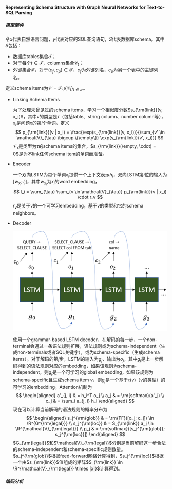 #### Representing Schema Structure with Graph Neural Networks for Text-to-SQL Parsing

##### 模型架构

令$x$代表自然语言问题，$y$代表对应的SQL查询语句，$S$代表数据库schema。其中$S$包括：

* 数据库tables集合$\mathcal{T}$；
* 对于每个$t \in \mathcal{T}$，columns集合$\mathcal{C}_t$；
* 外键集合$\mathcal{F}$，对于$(c_f, c_p) \in \mathcal{F}$，$c_f$为外键列名，$c_p$为另一个表中的主键列名。

定义schema items为$\mathcal{V} = \mathcal{T} \bigcup \{\mathcal{C}_t\}_{t \in \mathcal{T}}$。

* Linking Schema Items

  为了处理未曾见过的schema items，学习一个相似度分数$s_{\rm{link}}(v, x_i)$，其中$v$的类型是$\tau$（包括table、string column、number column等），$x_i$是问题$x$的第$i$个单词。定义
  $$
  p_{\rm{link}}(v | x_i) = \frac{\exp(s_{\rm{link}}(v, x_i))}{\sum_{v' \in \mathcal{V}_{\tau} \bigcup \{\empty\}} \exp(s_{\rm{link}}(v', x_i))}
  $$
  $\mathcal{V}_{\tau}$是类型为$\tau$的schema items的集合，$s_{\rm{link}}(\empty, \cdot) = 0$是为不link任何schema item的单词而准备。
  
* Encoder

  一个双向LSTM为每个单词$x_i$提供一个上下文表示$h_i$，双向LSTM第$i$位的输入为$[w_{x_i}; l_i]$，其中$w_{x_i}$为$x_i$的word embedding，
  $$
  l_i = \sum_{\tau} \sum_{v \in \mathcal{V}_{\tau}} p_{\rm{link}}(v | x_i) \cdot r_v
  $$
  $r_v$是关于$v$的一个可学习embedding，基于$v$的类型和它的schema neighbors。

* Decoder

  ![decoder](asset/decoder.png)

  使用一个grammar-based LSTM decoder，在解码的每一步，一个non-terminal会通过一条语法规则扩展，语法规则或为schema-independent（生成non-terminals或者SQL关键字），或为schema-specific（生成schema items）。对于解码的第$j$步，LSTM的输入为$g_j$，输出为$o_j$，其中$g_j$是上一步解码得到的语法规则对应的embedding，如果该规则为schema-independent，则$g_j$是一个可学习的global embedding，如果该规则为schema-specific且生成schema item $v$，则$g_j$是一个基于$\tau(v)$（$v$的类型）的可学习的embedding。Attention机制为
  $$
  \begin{aligned}
  a'_{j, i} & = h_i^T o_j \\
  a_j & = \rm{softmax}(a'_j) \\
  c_j & = \sum_i a_{j, i} h_i
  \end{aligned}
  $$
  现在可以计算当前解码的语法规则的概率分布为
  $$
  \begin{aligned}
  s_j^{\rm{glob}} & = \rm{FF}([o_j; c_j]) \in \R^{G^{\rm{legal}}} \\
  s_j^{\rm{loc}} & = S_{\rm{link}} a_j \in \R^{\mathcal{V}_{\rm{legal}}} \\
  p_j & = \rm{softmax}([s_j^{\rm{glob}}; s_j^{\rm{loc}}])
  \end{aligned}
  $$
  $G_{\rm{legal}}$和$\mathcal{V}_{\rm{legal}}$分别是当前解码这一步合法的schema-independent和schema-specific规则数量。$s_j^{\rm{glob}}$根据feed-forward网络计算得到，$s_j^{\rm{loc}}$根据一个由$s_{\rm{link}}$值组成的矩阵$S_{\rm{link}} \in \R^{\mathcal{V}_{\rm{legal}} \times |x|}$计算得到。

##### 编码分析

